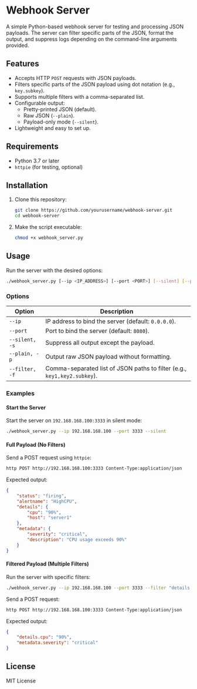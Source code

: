 
# Webhook Server

A simple Python-based webhook server for testing and processing JSON payloads. The server can filter specific parts of the JSON, format the output, and suppress logs depending on the command-line arguments provided.

## Features

- Accepts HTTP `POST` requests with JSON payloads.
- Filters specific parts of the JSON payload using dot notation (e.g., `key.subkey`).
- Supports multiple filters with a comma-separated list.
- Configurable output:
  - Pretty-printed JSON (default).
  - Raw JSON (`--plain`).
  - Payload-only mode (`--silent`).
- Lightweight and easy to set up.

## Requirements

- Python 3.7 or later
- `httpie` (for testing, optional)

## Installation

1. Clone this repository:
    ```bash
    git clone https://github.com/yourusername/webhook-server.git
    cd webhook-server
    ```

2. Make the script executable:
    ```bash
    chmod +x webhook_server.py
    ```

## Usage

Run the server with the desired options:

```bash
./webhook_server.py [--ip <IP_ADDRESS>] [--port <PORT>] [--silent] [--plain] [--filter <FILTERS>]
```

### Options

| Option         | Description                                                                                 |
|----------------|---------------------------------------------------------------------------------------------|
| `--ip`         | IP address to bind the server (default: `0.0.0.0`).                                         |
| `--port`       | Port to bind the server (default: `8080`).                                                  |
| `--silent, -s` | Suppress all output except the payload.                                                     |
| `--plain, -p`  | Output raw JSON payload without formatting.                                                 |
| `--filter, -f` | Comma-separated list of JSON paths to filter (e.g., `key1,key2.subkey`).                    |

### Examples

#### Start the Server

Start the server on `192.168.168.100:3333` in silent mode:

```bash
./webhook_server.py --ip 192.168.168.100 --port 3333 --silent
```

#### Full Payload (No Filters)

Send a POST request using `httpie`:

```bash
http POST http://192.168.168.100:3333 Content-Type:application/json     status="firing" alertname="HighCPU"     details:='{"cpu": "90%", "host": "server1"}'     metadata:='{"severity": "critical", "description": "CPU usage exceeds 90%"}'
```

Expected output:
```json
{
    "status": "firing",
    "alertname": "HighCPU",
    "details": {
        "cpu": "90%",
        "host": "server1"
    },
    "metadata": {
        "severity": "critical",
        "description": "CPU usage exceeds 90%"
    }
}
```

#### Filtered Payload (Multiple Filters)

Run the server with specific filters:

```bash
./webhook_server.py --ip 192.168.168.100 --port 3333 --filter "details.cpu,metadata.severity"
```

Send a POST request:

```bash
http POST http://192.168.168.100:3333 Content-Type:application/json     status="firing" alertname="HighCPU"     details:='{"cpu": "90%", "host": "server1"}'     metadata:='{"severity": "critical", "description": "CPU usage exceeds 90%"}'
```

Expected output:
```json
{
    "details.cpu": "90%",
    "metadata.severity": "critical"
}
```

## License

MIT License

